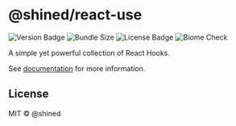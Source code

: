 # @shined/react-use

![Version Badge](https://img.shields.io/npm/v/%40shined%2Freact-use?style=flat&labelColor=%23ffffff&color=%232e8555)
![Bundle Size](https://pkg-size.dev/badge/bundle/108293)
![License Badge](https://img.shields.io/npm/l/%40shined%2Freact-use)
![Biome Check](https://img.shields.io/badge/Checked_with-Biome-60a5fa?style=flat&logo=biome)

A simple yet powerful collection of React Hooks.

See [documentation](https://sheinsight.github.io/react-use/) for more information.

## License

MIT © @shined

